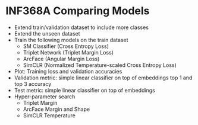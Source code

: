 # INF368A Comparing Models 

- Extend train/validation dataset to include more classes
- Extend the unseen dataset
- Train the following models on the train dataset
	- SM Classifier (Cross Entropy Loss)
	- Triplet Network (Triplet Margin Loss)
	- ArcFace (Angular Margin Loss)
	- SimCLR (Normalized Temperature-scaled Cross Entropy Loss)
- Plot: Training loss and validation accuracies
- Validation metric: simple linear classifier on top of embeddings top 1 and top 3 accuracy
- Test metric: simple linear classifier on top of embeddings
- Hyper-parameter search
	- Triplet Margin
	- ArcFace Margin and Shape
	- SimCLR Temperature
